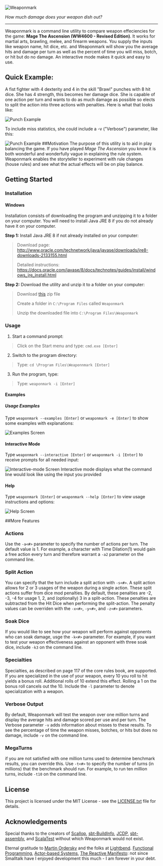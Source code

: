 ![Weaponmark](https://raw.githubusercontent.com/locke8/weaponmark/master/src/main/resources/screens/weaponmark.png)

*How much damage does your weapon dish out?*
_ _ _
Weaponmark is a command line utility to compare weapon effeciencies for the game: **Mage The Ascension (WW4600 - Revised Edition)**. It works for martial arts, brawling, melee, and firearm weapons. You supply the inputs like weapon name, hit dice, etc. and Weaponmark will show you the average hits and damage per turn as well as the percent of time you will miss, botch, or hit but do no damage. An interactive mode makes it quick and easy to use.
## Quick Example:
A fist fighter with 4 dexterity and 4 in the skill "Brawl" punches with 8 hit dice. She has 4 strength, this becomes her damage dice. She is capable of one action per turn and wants to do as much damage as possible so elects to split the action into three actions with penalties. Here is what that looks like:

![Punch Example](https://raw.githubusercontent.com/locke8/weaponmark/master/src/main/resources/screens/punch.png)

To include miss statistics, she could include a -v ("Verbose") parameter, like this:

![Punch Example](https://raw.githubusercontent.com/locke8/weaponmark/master/src/main/resources/screens/punch_v.png)
##Motivation
The purpose of this utility is to aid in play balancing the game. If you have played *Mage The Ascension* you know it is both wonderful and wonderfully vague in explaining the rule system. Weaponmark enables the storyteller to experiment with rule changes (house rules) and see what the actual effects will be on play balance.
## Getting Started
### Installation
#### Windows
Installation consists of downloading the program and unzipping it to a folder on your computer. You will need to install Java JRE 8 if you do not already have it on your computer.

**Step 1:** Install Java JRE 8 if not already installed on your computer:
> Download page: http://www.oracle.com/technetwork/java/javase/downloads/jre8-downloads-2133155.html
>
> Detailed instructions: https://docs.oracle.com/javase/8/docs/technotes/guides/install/windows_jre_install.html

**Step 2:** Download the utility and unzip it to a folder on your computer:
> Download [this](https://github.com/locke8/weaponmark/releases/download/v1.0a/weaponmark_1.0a.zip) zip file
>
> Create a folder in `C:\Program Files` called `Weaponmark`
>
> Unzip the downloaded file into `C:\Program Files\Weaponmark`

### Usage
1. Start a command prompt:
> Click on the Start menu and type: ```cmd.exe [Enter]```

2. Switch to the program directory:
> Type: `cd \Program Files\Weaponnmark [Enter]`

3. Run the program, type:
> Type: `weaponmark -i [Enter]`

#### Examples
##### Usage Examples
Type `weaponmark --examples [Enter]` or `weaponmark -e [Enter]` to show some examples with explanations:

![Examples Screen](https://raw.githubusercontent.com/locke8/weaponmark/master/src/main/resources/screens/examples.png)

#### Interactive Mode
Type `weaponmark --interactive [Enter]` or `weaponmark -i [Enter]` to receive prompts for all needed input:

![Interactive-mode Screen](https://raw.githubusercontent.com/locke8/weaponmark/master/src/main/resources/screens/interactive.png)
Interactive mode displays what the command line would look like using the input you provided

#### Help
Type `weaponmark [Enter]` or `weaponmark --help [Enter]` to view usage instructions and options:

![Help Screen](https://raw.githubusercontent.com/locke8/weaponmark/master/src/main/resources/screens/help.png)

##More Features
### Actions
Use the `-a<#>` parameter to specify the number of actions per turn. The default value is 1. For example, a character with Time Dilation(1) would gain a free action every turn and therefore warrant a `-a2` parameter on the command line.
### Split Action
You can specify that the turn include a split action with `-s<#>`. A split action allows for 2 or 3 usages of the weapon during a single action. These split actions suffer from dice mod penalties. By default, these penalties are -2, -3, -4 for usage 1, 2, and (optionally) 3 in a split-action. These penalties are subtracted from the Hit Dice when performing the split-action. The penalty values can be overriden with the `-x<#>`, `-y<#>`, and `-z<#>` parameters.
### Soak Dice
If you would like to see how your weapon will perform against opponents who can soak damage, usge the `-k<#>` parameter. For example, if you want to test your weapon effectiveness against an opponent with three soak dice, include `-k3` on the command line.
### Specialties
Specialties, as described on page 117 of the core rules book, are supported. If you are specialized in the use of your weapon, every 10 you roll to hit yields a bonus roll. Additional rolls of 10 extend this effect. Rolling a 1 on the bonus roll cancels out the 10. Include the `-l` parameter to denote specialization with a weapon.
### Verbose Output
By default, Weaponmark will test the weapon over one million turns and display the average hits and damage scored per use and per turn. The Verbose parameter `-v` adds information about misses to these results. To see the percentage of time the weapon misses, botches, or hits but does no damage, include `-v` on the command line.
### MegaTurns
if you are not satisfied with one million turns used to determine benchmark results, you can override this. Use `-t<#>` to specify the number of turns (in millions) that the benchmark should run.  For example, to run ten million turns, include `-t10` on the command line.
## License
This project is licensed under the MIT License - see the [LICENSE.txt](https://raw.githubusercontent.com/locke8/weaponmark/master/LICENSE.txt) file for details.

## Acknowledgements
Special thanks to the creators of [Scallop](https://github.com/scallop/scallop), [sbt-BuildInfo](https://github.com/sbt/sbt-buildinfo), [JCDP](https://github.com/dialex/JCDP), [sbt-assembly](https://github.com/sbt/sbt-assembly), and [ScalaTest](http://www.scalatest.org/) without which Weaponmark would not exist.

Eternal gratitude to [Martin Ordersky](https://en.wikipedia.org/wiki/Martin_Odersky) and the folks at [Lightbend](http://www.lightbend.com/).
[Functional Programming](https://www.coursera.org/learn/progfun1), [Actor-based Systems](http://akka.io/), [The Reactive Manifesto](http://www.reactivemanifesto.org/): not since Smalltalk have I enjoyed development this much - I am forever in your debt.
